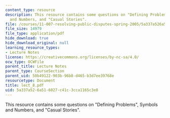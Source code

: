 ```yaml
---
content_type: resource
description: This resource contains some questions on "Defining Problems", Symbols
  and Numbers, and "Casual Stories".
file: /courses/11-007-resolving-public-disputes-spring-2005/5a337a526a516027c41c3cca1165c3e8_lect_8.pdf
file_size: 14979
file_type: application/pdf
hide_download: true
hide_download_original: null
learning_resource_types:
- Lecture Notes
license: https://creativecommons.org/licenses/by-nc-sa/4.0/
ocw_type: OCWFile
parent_title: Lecture Notes
parent_type: CourseSection
parent_uid: 50b49122-903b-96b8-d465-b3d7ee39768e
resourcetype: Document
title: lect_8.pdf
uid: 5a337a52-6a51-6027-c41c-3cca1165c3e8
---
```

This resource contains some questions on "Defining Problems", Symbols and Numbers, and "Casual Stories".